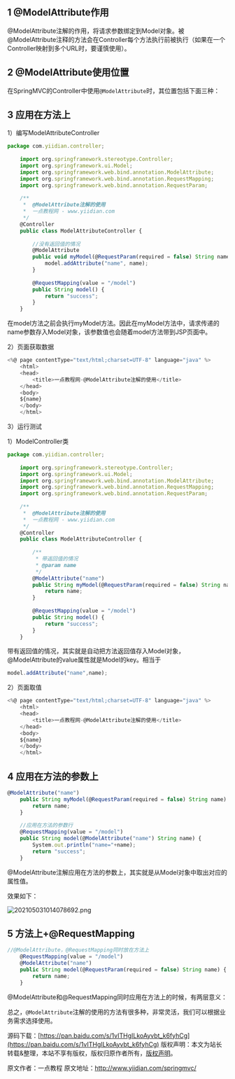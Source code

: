 


## 1 @ModelAttribute作用

@ModelAttribute注解的作用，将请求参数绑定到Model对象。被@ModelAttribute注释的方法会在Controller每个方法执行前被执行（如果在一个Controller映射到多个URL时，要谨慎使用）。

## 2 @ModelAttribute使用位置

在SpringMVC的Controller中使用`@ModelAttribute`时，其位置包括下面三种：

## 3 应用在方法上

1）编写ModelAttributeController

```js 
package com.yiidian.controller;
    
    import org.springframework.stereotype.Controller;
    import org.springframework.ui.Model;
    import org.springframework.web.bind.annotation.ModelAttribute;
    import org.springframework.web.bind.annotation.RequestMapping;
    import org.springframework.web.bind.annotation.RequestParam;
    
    /**
     *  @ModelAttribute注解的使用
     *  一点教程网 - www.yiidian.com
     */
    @Controller
    public class ModelAttributeController {
        
        //没有返回值的情况
        @ModelAttribute
        public void myModel(@RequestParam(required = false) String name, Model model) {
            model.addAttribute("name", name);
        }
    
        @RequestMapping(value = "/model")
        public String model() {
            return "success";
        }
    }
```

在model方法之前会执行myModel方法。因此在myModel方法中，请求传递的name参数存入Model对象，该参数值也会随着model方法带到JSP页面中。

2）页面获取数据

```js 
<%@ page contentType="text/html;charset=UTF-8" language="java" %>
    <html>
    <head>
        <title>一点教程网-@ModelAttribute注解的使用</title>
    </head>
    <body>
    ${name}
    </body>
    </html>
```

3）运行测试

1）ModelController类

```js 
package com.yiidian.controller;
    
    import org.springframework.stereotype.Controller;
    import org.springframework.ui.Model;
    import org.springframework.web.bind.annotation.ModelAttribute;
    import org.springframework.web.bind.annotation.RequestMapping;
    import org.springframework.web.bind.annotation.RequestParam;
    
    /**
     *  @ModelAttribute注解的使用
     *  一点教程网 - www.yiidian.com
     */
    @Controller
    public class ModelAttributeController {
    
        /**
         * 带返回值的情况
         * @param name
         */
        @ModelAttribute("name")
        public String myModel(@RequestParam(required = false) String name) {
            return name;
        }
    
        @RequestMapping(value = "/model")
        public String model() {
            return "success";
        }
    }
```

带有返回值的情况，其实就是自动把方法返回值存入Model对象，@ModelAttribute的value属性就是Model的key。相当于


```js 
model.addAttribute("name",name);
```

2）页面取值


```js 
<%@ page contentType="text/html;charset=UTF-8" language="java" %>
    <html>
    <head>
        <title>一点教程网-@ModelAttribute注解的使用</title>
    </head>
    <body>
    ${name}
    </body>
    </html>
```

## 4 应用在方法的参数上


```js 
@ModelAttribute("name")
    public String myModel(@RequestParam(required = false) String name) {
        return name;
    }
    
    //应用在方法的参数行
    @RequestMapping(value = "/model")
    public String model(@ModelAttribute("name") String name) {
        System.out.println("name="+name);
        return "success";
    }
```

@ModelAttribute注解应用在方法的参数上，其实就是从Model对象中取出对应的属性值。

效果如下：

![202105031014078692.png](https://gitee.com/hezhiyuan007/java-study/raw/master/images/SpringMVC/cea045db-f01b-4559-a2fe-759abdbf785d.png)

## 5 方法上+@RequestMapping


```js 
//@ModelAttribute，@RequestMapping同时放在方法上
    @RequestMapping(value = "/model")
    @ModelAttribute("name")
    public String model(@RequestParam(required = false) String name) {
        return name;
    }
```

@ModelAttribute和@RequestMapping同时应用在方法上的时候，有两层意义：

总之，`@ModelAttribute`注解的使用的方法有很多种，非常灵活，我们可以根据业务需求选择使用。

源码下载：[https://pan.baidu.com/s/1vITHgILkoAyvbt_k6fyhCg](https://pan.baidu.com/s/1vITHgILkoAyvbt_k6fyhCg)
版权声明：本文为站长转载&整理，本站不享有版权，版权归原作者所有，[版权声明](https://gitee.com/hezhiyuan007/java-notes/raw/master/disclaimer.md)。




原文作者：一点教程 原文地址：http://www.yiidian.com/springmvc/